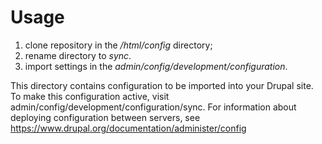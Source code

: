 # Usage
1. clone repository in the _/html/config_ directory;
2. rename directory to _sync_.
3. import settings in the _admin/config/development/configuration_.

This directory contains configuration to be imported into your Drupal site. To make this configuration active, visit admin/config/development/configuration/sync. For information about deploying configuration between servers, see https://www.drupal.org/documentation/administer/config
